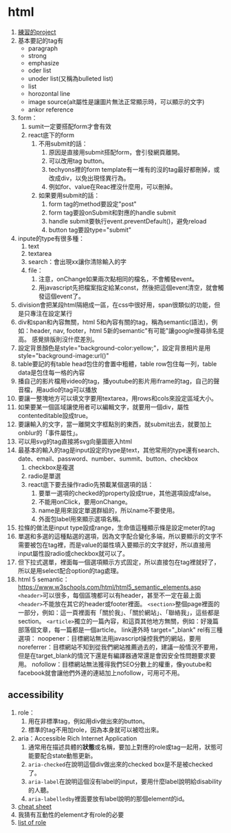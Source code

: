 # html

1. [練習的project](https://github.com/yellowful/html-exercise)
2. 基本要記的tag有
   - paragraph
   - strong
   - emphasize
   - oder list
   - unoder list(又稱為bulleted list)
   - list
   - horozontal line
   - image source(alt屬性是讓圖片無法正常顯示時，可以顯示的文字)
   - ankor reference
3. form：
   1. sumit一定要搭配form才會有效
   2. react底下的form
      1. 不用submit的話：
         1. 原因是直接用submit搭配form，會引發網頁離開。
         2. 可以改用tag button。
         3. techyons裡的form template有一堆有的沒的tag最好都刪掉，或改成div，以免出現怪異行為。
         4. 例如for、value在Reac裡沒什麼用，可以刪掉。
      2. 如果要用submit的話：
         1. form tag的method要設定"post"
         2. form tag要設onSubmit和對應的handle submit
         3. handle submit要執行event.preventDefault()，避免reload
         4. button tag要設type="submit"
4. inpute的type有很多種：
   1. text
   2. textarea
   3. search：會出現xx讓你清除輸入的字
   4. file：
      1. 注意，onChange如果兩次點相同的檔名，不會觸發event。
      2. 用javascript先把檔案指定給某const，然後把這個event清空，就會觸發這個event了。 
5. division會把某段html隔絕成一區，在css中很好用，span很類似的功能，但是只專注在設定某行
6. div和span和內容無關，html 5和內容有關的tag，稱為semantic\(語法\)，例如：header, nav, footer，html 5新的semantic"有可能"讓google搜尋排名提高。
   感覺排版則沒什麼差別。
7. 設定背景顏色是style="background-color:yellow;"，設定背景相片是用style="background-image:url()"
8. table要記的有table head包住的會置中粗體，table row包住每一列，table data是包住每一格的內容
9. 播自己的影片檔用video的tag，播youtube的影片用iframe的tag，自己的聲音檔，用audio的tag可以播放
10. 要讓一整塊地方可以填文字要用textarea，用rows和cols來設定區域大小。
11. 如果要某一個區域讓使用者可以編輯文字，就要用一個div，屬性contenteditable設成true。
12. 要讓輸入的文字，當一離開文字框點別的東西，就submit出去，就要加上onblur的「事件屬性」。
13. 可以用svg的tag直接將svg向量圖嵌入html
14. 最基本的輸入的tag是input設定的type是text，其他常用的type還有search、date、email、password、number、summit、button、checkbox
    1. checkbox是複選
    2. radio是單選
    3. react底下要去操作radio先預載某個選項的話：
        1. 要單一選項的checked的property設成true，其他選項設成false。
        2. 不能用onClick，要用onChange。
        3. name是用來設定單選群組的，所以name不要使用。
        4. 外面包label用來顯示選項名稱。
15. 拉條的做法是input type設成range，生命值這種顯示條是設定meter的tag
16. 單選和多選的這種點選的選項，因為文字配合變化多端，所以要顯示的文字不需要被包在tag裡，而是value的屬性填入要顯示的文字就好，所以直接用input屬性設radio或checkbox就可以了。
17. 但下拉式選單，裡面每一個選項顯示方式固定，所以直接包在tag裡就好了，所以是用select配合option的tag處理。
18. html 5 semantic：
    <https://www.w3schools.com/html/html5_semantic_elements.asp>
    `<header>`可以很多，每個區塊都可以有header，甚至不一定在最上面
      `<header>`不能放在其它的header或footer裡面。
    `<section>`整個page裡面的一部分，例如：這一頁裡面有「關於我」、「關於網站」、「聯絡我」，這些都是section。
    `<article>`獨立的一篇內容，和這頁其他地方無關，例如：好幾篇部落個文章，每一篇都是一個article。
    link連外時 target="_blank"
    rel有三種選項：
        noopener：目標網站無法用javascript操控我們的網站，要用
        noreferrer：目標網站不知到從我們網站推薦過去的，建議一般情況不要用，但是在target_blank的情況下還是有編譯器通常還是會因安全性問題要求要用。
        nofollow：目標網站無法獲得我們SEO分數上的權重，像youtube和facebook就會讓他們外連的連結加上nofollow，可用可不用。

## accessibility

1. role：
   1. 用在非標準tag，例如用div做出來的button。
   2. 標準的tag不用加role，因為本身就可以被唸出來。
2. aria：Accessible Rich Internet Application
   1. 通常用在描述具體的**狀態**或名稱，要加上對應的role或tag一起用，狀態可能要配合state動態更新。
   2. `aria-checked`在說明這個div做出來的checked box是不是被checked了。
   3. `aria-label`在說明這個沒有label的input，要用什麼label說明給disability的人聽。
   4. `aria-labelledby`裡面要放有label說明的那個element的id。
3. [cheat sheet](https://www.digitala11y.com/wai-aria-1-1-cheat-sheet/)
4. 我猜有互動性的element才有role的必要
5. [list of role](https://developer.mozilla.org/en-US/docs/Web/Accessibility/ARIA/ARIA_Techniques#roles)